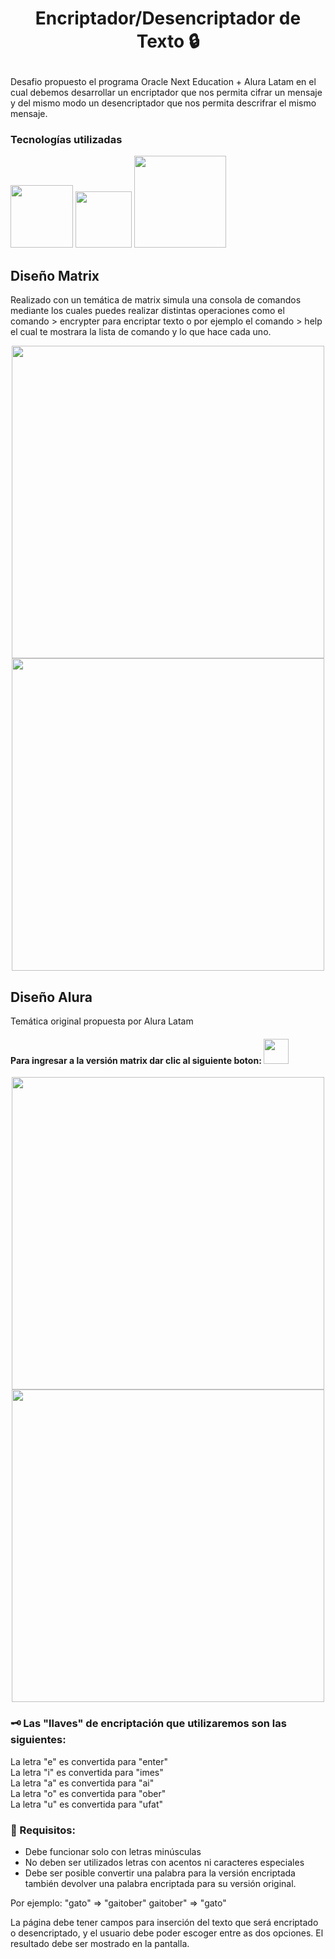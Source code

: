 # <p align="center"> Encriptador/Desencriptador de Texto 🔒 </p>
Desafio propuesto el programa Oracle Next Education + Alura Latam en el cual debemos desarrollar un encriptador que nos permita cifrar un mensaje y del mismo modo
un desencriptador que nos permita descrifrar el mismo mensaje.

### Tecnologías utilizadas
<p align="left" >
     <img width="100" heigth="50" src="https://img.shields.io/badge/HTML5-E34F26?style=for-the-badge&logo=html5&logoColor=white">
     <img width="90" heigth="50" src="https://img.shields.io/badge/CSS3-1572B6?style=for-the-badge&logo=css3&logoColor=white">
     <img width="147" heigth="50" src="https://img.shields.io/badge/JavaScript-F7DF1E?style=for-the-badge&logo=javascript&logoColor=black">
</p>

## Diseño Matrix 
Realizado con un temática de matrix simula una consola de comandos mediante los cuales puedes realizar distintas operaciones como el comando > encrypter para encriptar texto o por ejemplo el comando > help 
el cual te mostrara la lista de comando y lo que hace cada uno.
<p align="center" >
     <img width="500" heigth="300" src="https://user-images.githubusercontent.com/88243109/212485581-8fe466cc-ba25-4b5b-a5cd-a1559940f8a9.png">
     <img width="500" heigth="300" src="https://user-images.githubusercontent.com/88243109/212485590-c5a3dac2-51dc-4208-99b3-68da4f72a009.png">
</p>

## Diseño Alura 
Temática original propuesta por Alura Latam
#### Para ingresar a la versión matrix dar clic al siguiente boton: <img width="40" src="https://user-images.githubusercontent.com/88243109/212486223-3bd906aa-31ba-4795-b90c-2dcd2c27322c.svg">
<p align="center" >
     <img width="500" heigth="300" src="https://user-images.githubusercontent.com/88243109/212481510-ebe001d0-5c41-4339-99f0-d37e30ea2246.png">
     <img width="500" heigth="300" src="https://user-images.githubusercontent.com/88243109/212485627-603228bb-412d-46eb-8f1f-b907b26fa48d.png">
</p>

### 🗝 Las "llaves" de encriptación que utilizaremos son las siguientes:

La letra "e" es convertida para "enter"  
La letra "i" es convertida para "imes"  
La letra "a" es convertida para "ai"  
La letra "o" es convertida para "ober"  
La letra "u" es convertida para "ufat"

### 🧾 Requisitos:
- Debe funcionar solo con letras minúsculas
- No deben ser utilizados letras con acentos ni caracteres especiales
- Debe ser posible convertir una palabra para la versión encriptada también devolver una palabra encriptada para su versión original.

Por ejemplo:
"gato" => "gaitober"
gaitober" => "gato"

La página debe tener campos para
inserción del texto que será encriptado o desencriptado, y el usuario debe poder escoger entre as dos opciones.
El resultado debe ser mostrado en la pantalla.
